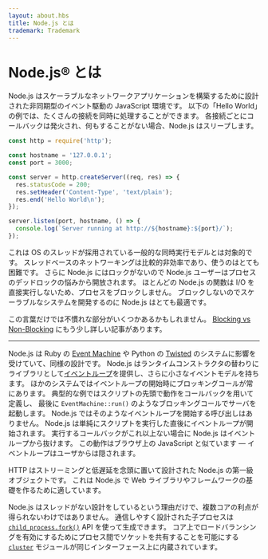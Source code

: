 ```yaml
---
layout: about.hbs
title: Node.js とは
trademark: Trademark
---
```


# <!-- About Node.js&reg; -->Node.js&reg; とは

Node.js はスケーラブルなネットワークアプリケーションを構築するために設計された非同期型のイベント駆動の JavaScript 環境です。
以下の「Hello World」の例では、たくさんの接続を同時に処理することができます。
各接続ごとにコールバックは発火され、何もすることがない場合、Node.js はスリープします。

```javascript
const http = require('http');

const hostname = '127.0.0.1';
const port = 3000;

const server = http.createServer((req, res) => {
  res.statusCode = 200;
  res.setHeader('Content-Type', 'text/plain');
  res.end('Hello World\n');
});

server.listen(port, hostname, () => {
  console.log(`Server running at http://${hostname}:${port}/`);
});
```


これは OS のスレッドが採用されている一般的な同時実行モデルとは対象的です。
スレッドベースのネットワーキングは比較的非効率であり、使うのはとても困難です。
さらに Node.js にはロックがないので Node.js ユーザーはプロセスのデッドロックの悩みから開放されます。
ほとんどの Node.js の関数は I/O を直接実行しないため、プロセスをブロックしません。
ブロックしないのでスケーラブルなシステムを開発するのに Node.js はとても最適です。

<!--
If some of this language is unfamiliar, there is a full article on
[Blocking vs Non-Blocking][].
-->

この言葉だけでは不慣れな部分がいくつかあるかもしれません。
[Blocking vs Non-Blocking][] にもう少し詳しい記事があります。

---



Node.js は Ruby の [Event Machine][] や Python の [Twisted][] のシステムに影響を受けていて、同様の設計です。
Node.js はランタイムコンストラクタの替わりにライブラリとして[イベントループ][]を提供し、さらに小さなイベントモデルを持ちます。
ほかのシステムではイベントループの開始時にブロッキングコールが常にあります。
典型的な例ではスクリプトの先頭で動作をコールバックを用いて定義し、
最後に `EventMachine::run()` のようなブロッキングコールでサーバを起動します。
Node.js ではそのようなイベントループを開始する呼び出しはありません。
Node.js は単純にスクリプトを実行した直後にイベントループが開始されます。
実行するコールバックがこれ以上ない場合に Node.js はイベントループから抜けます。
この動作はブラウザ上の JavaScript と似ています — イベントループはユーザからは隠されます。



HTTP はストリーミングと低遅延を念頭に置いて設計された Node.js の第一級オブジェクトです。
これは Node.js で Web ライブラリやフレームワークの基礎を作るために適しています。


Node.js はスレッドがない設計をしているという理由だけで、複数コアの利点が得られないわけではありません。
通信しやすく設計された子プロセスは [`child_process.fork()`][] API を使って生成できます。
コア上でロードバランシングを有効にするためにプロセス間でソケットを共有することを可能にする [`cluster`][] モジュールが同じインターフェース上に内蔵されています。

[Blocking vs Non-Blocking]: /en/docs/guides/blocking-vs-non-blocking/
[`child_process.fork()`]: https://nodejs.org/api/child_process.html#child_process_child_process_fork_modulepath_args_options
[`cluster`]: https://nodejs.org/api/cluster.html
[イベントループ]: /en/docs/guides/event-loop-timers-and-nexttick/
[Event Machine]: https://github.com/eventmachine/eventmachine
[Twisted]: https://twistedmatrix.com/trac/
